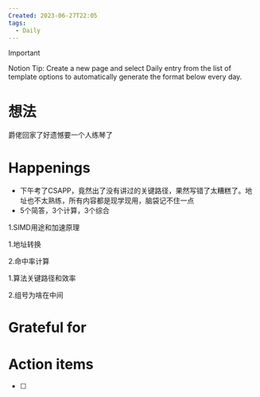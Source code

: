 ```yaml
---
Created: 2023-06-27T22:05
tags:
  - Daily
---
```

> [!important]  
> Notion Tip: Create a new page and select Daily entry from the list of template options to automatically generate the format below every day.  

# 想法

爵佬回家了好遗憾要一个人练琴了

# Happenings

- 下午考了CSAPP，竟然出了没有讲过的关键路径，果然写错了太糟糕了。地址也不太熟练，所有内容都是现学现用，脑袋记不住一点
- 5个简答，3个计算，3个综合

1.SIMD用途和加速原理

  

1.地址转换

2.命中率计算

  

1.算法关键路径和效率

2.组号为啥在中间

  

# Grateful for

# Action items

- [ ]